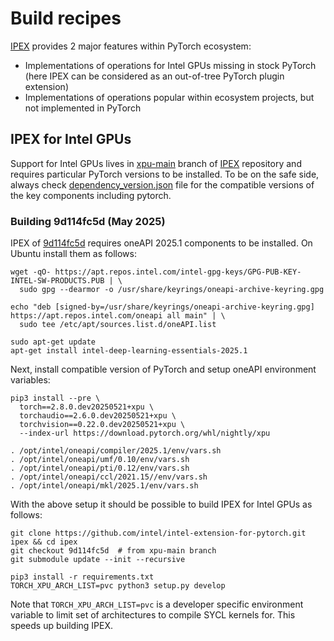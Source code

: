 # Build recipes

[IPEX] provides 2 major features within PyTorch ecosystem:
* Implementations of operations for Intel GPUs missing in stock PyTorch (here IPEX can be considered as an out-of-tree PyTorch plugin extension)
* Implementations of operations popular within ecosystem projects, but not implemented in PyTorch

## IPEX for Intel GPUs

Support for Intel GPUs lives in [xpu-main] branch of [IPEX] repository and requires particular PyTorch versions to be installed. To be on the safe side, always check [dependency_version.json] file for the compatible versions of the key components including pytorch.

### Building 9d114fc5d (May 2025)

IPEX of [9d114fc5d] requires oneAPI 2025.1 components to be installed. On Ubuntu install them as follows:

```
wget -qO- https://apt.repos.intel.com/intel-gpg-keys/GPG-PUB-KEY-INTEL-SW-PRODUCTS.PUB | \
  sudo gpg --dearmor -o /usr/share/keyrings/oneapi-archive-keyring.gpg

echo "deb [signed-by=/usr/share/keyrings/oneapi-archive-keyring.gpg] https://apt.repos.intel.com/oneapi all main" | \
  sudo tee /etc/apt/sources.list.d/oneAPI.list

sudo apt-get update
apt-get install intel-deep-learning-essentials-2025.1
```

Next, install compatible version of PyTorch and setup oneAPI environment variables:

```
pip3 install --pre \
  torch==2.8.0.dev20250521+xpu \
  torchaudio==2.6.0.dev20250521+xpu \
  torchvision==0.22.0.dev20250521+xpu \
  --index-url https://download.pytorch.org/whl/nightly/xpu

. /opt/intel/oneapi/compiler/2025.1/env/vars.sh
. /opt/intel/oneapi/umf/0.10/env/vars.sh
. /opt/intel/oneapi/pti/0.12/env/vars.sh
. /opt/intel/oneapi/ccl/2021.15//env/vars.sh
. /opt/intel/oneapi/mkl/2025.1/env/vars.sh
```

With the above setup it should be possible to build IPEX for Intel GPUs as follows:

```
git clone https://github.com/intel/intel-extension-for-pytorch.git ipex && cd ipex
git checkout 9d114fc5d  # from xpu-main branch
git submodule update --init --recursive

pip3 install -r requirements.txt
TORCH_XPU_ARCH_LIST=pvc python3 setup.py develop
```

Note that `TORCH_XPU_ARCH_LIST=pvc` is a developer specific environment variable to limit set of architectures to compile SYCL kernels for. This speeds up building IPEX.

[IPEX]: https://github.com/intel/intel-extension-for-pytorch
[xpu-main]: https://github.com/intel/intel-extension-for-pytorch/tree/xpu-main
[dependency_version.json]: https://github.com/intel/intel-extension-for-pytorch/blob/xpu-main/dependency_version.json

[9d114fc5d]: https://github.com/intel/intel-extension-for-pytorch/commit/9d114fc5d34db2c54874d3ed5dfd1dd6a944feff
